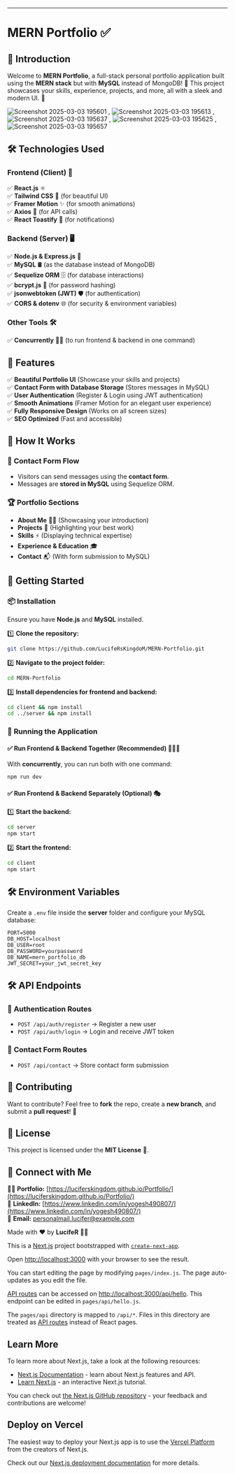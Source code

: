 
---

# **MERN Portfolio** ✅  

## 🚀 Introduction  
Welcome to **MERN Portfolio**, a full-stack personal portfolio application built using the **MERN stack** but with **MySQL** instead of MongoDB! 🌟 This project showcases your skills, experience, projects, and more, all with a sleek and modern UI. 🚀  

![Screenshot 2025-03-03 195601](https://github.com/user-attachments/assets/d5d6c7ad-ba84-4dfd-aa49-e4ca04be95b3) , ![Screenshot 2025-03-03 195613](https://github.com/user-attachments/assets/ee5b356e-c705-40e8-9cc6-353922d856ea) , ![Screenshot 2025-03-03 195637](https://github.com/user-attachments/assets/d3226f69-0e95-4490-8b2e-70cfe5c4ce5a) , ![Screenshot 2025-03-03 195625](https://github.com/user-attachments/assets/6700f460-db02-41c8-9022-e8d578637781) , ![Screenshot 2025-03-03 195657](https://github.com/user-attachments/assets/8f6b3094-8d48-4e9f-be6e-9cb6972aaa76)

## 🛠️ Technologies Used  

### **Frontend (Client) 🎨**  
✅ **React.js** ⚛️  
✅ **Tailwind CSS** 🎨 (for beautiful UI)  
✅ **Framer Motion** ✨ (for smooth animations)  
✅ **Axios** 🔄 (for API calls)  
✅ **React Toastify** 🍞 (for notifications)  

### **Backend (Server) 🖥️**  
✅ **Node.js & Express.js** 🚀  
✅ **MySQL** 🛢️ (as the database instead of MongoDB)  
✅ **Sequelize ORM** 🗄️ (for database interactions)  
✅ **bcrypt.js** 🔐 (for password hashing)  
✅ **jsonwebtoken (JWT)** 🛡️ (for authentication)  
✅ **CORS & dotenv** 🌐 (for security & environment variables)  

### **Other Tools 🛠️**  
✅ **Concurrently** 🏃‍♂️ (to run frontend & backend in one command)  

## 🎯 Features  
✅ **Beautiful Portfolio UI** (Showcase your skills and projects)  
✅ **Contact Form with Database Storage** (Stores messages in MySQL)  
✅ **User Authentication** (Register & Login using JWT authentication)  
✅ **Smooth Animations** (Framer Motion for an elegant user experience)  
✅ **Fully Responsive Design** (Works on all screen sizes)  
✅ **SEO Optimized** (Fast and accessible)  

## 🚀 How It Works  

### 📩 **Contact Form Flow**  
- Visitors can send messages using the **contact form**.  
- Messages are **stored in MySQL** using Sequelize ORM.  

### 🏆 **Portfolio Sections**  
- **About Me** 🧑‍💻 (Showcasing your introduction)  
- **Projects** 🚀 (Highlighting your best work)  
- **Skills** ⚡ (Displaying technical expertise)  
- **Experience & Education** 🎓  
- **Contact** 📬 (With form submission to MySQL)  

## 🏁 Getting Started  

### 📦 **Installation**  
Ensure you have **Node.js** and **MySQL** installed.  

1️⃣ **Clone the repository:**  
```sh
git clone https://github.com/LucifeRsKingdoM/MERN-Portfolio.git
```  

2️⃣ **Navigate to the project folder:**  
```sh
cd MERN-Portfolio
```  

3️⃣ **Install dependencies for frontend and backend:**  
```sh
cd client && npm install
cd ../server && npm install
```  

### 🚀 **Running the Application**  

#### ✅ **Run Frontend & Backend Together (Recommended) 🏃‍♂️💨**  
With **concurrently**, you can run both with one command:  
```sh
npm run dev
```  

#### ✅ **Run Frontend & Backend Separately (Optional) 🎭**  
1️⃣ **Start the backend:**  
```sh
cd server
npm start
```  

2️⃣ **Start the frontend:**  
```sh
cd client
npm start
```  

## 🛠️ **Environment Variables**  
Create a `.env` file inside the **server** folder and configure your MySQL database:  
```env
PORT=5000
DB_HOST=localhost
DB_USER=root
DB_PASSWORD=yourpassword
DB_NAME=mern_portfolio_db
JWT_SECRET=your_jwt_secret_key
```  

## 🛠️ **API Endpoints**  

### 🔐 **Authentication Routes**  
- `POST /api/auth/register` → Register a new user  
- `POST /api/auth/login` → Login and receive JWT token  

### 📩 **Contact Form Routes**  
- `POST /api/contact` → Store contact form submission  

## 🤝 **Contributing**  
Want to contribute? Feel free to **fork** the repo, create a **new branch**, and submit a **pull request**! 🚀  

## 📜 **License**  
This project is licensed under the **MIT License** 📜.  

## 🚀 **Connect with Me**  
👨‍💻 **Portfolio:** [https://luciferskingdom.github.io/Portfolio/](https://luciferskingdom.github.io/Portfolio/)  
🔗 **LinkedIn:** [https://www.linkedin.com/in/yogesh490807/](https://www.linkedin.com/in/yogesh490807/)  
📧 **Email:** personalmail.lucifer@example.com  

Made with ❤️ by **LucifeR** 🎨🚀  





This is a [Next.js](https://nextjs.org/) project bootstrapped with [`create-next-app`](https://github.com/vercel/next.js/tree/canary/packages/create-next-app).


Open [http://localhost:3000](http://localhost:3000) with your browser to see the result.

You can start editing the page by modifying `pages/index.js`. The page auto-updates as you edit the file.

[API routes](https://nextjs.org/docs/api-routes/introduction) can be accessed on [http://localhost:3000/api/hello](http://localhost:3000/api/hello). This endpoint can be edited in `pages/api/hello.js`.

The `pages/api` directory is mapped to `/api/*`. Files in this directory are treated as [API routes](https://nextjs.org/docs/api-routes/introduction) instead of React pages.

## Learn More

To learn more about Next.js, take a look at the following resources:

- [Next.js Documentation](https://nextjs.org/docs) - learn about Next.js features and API.
- [Learn Next.js](https://nextjs.org/learn) - an interactive Next.js tutorial.

You can check out [the Next.js GitHub repository](https://github.com/vercel/next.js/) - your feedback and contributions are welcome!

## Deploy on Vercel

The easiest way to deploy your Next.js app is to use the [Vercel Platform](https://vercel.com/new?utm_medium=default-template&filter=next.js&utm_source=create-next-app&utm_campaign=create-next-app-readme) from the creators of Next.js.

Check out our [Next.js deployment documentation](https://nextjs.org/docs/deployment) for more details.
